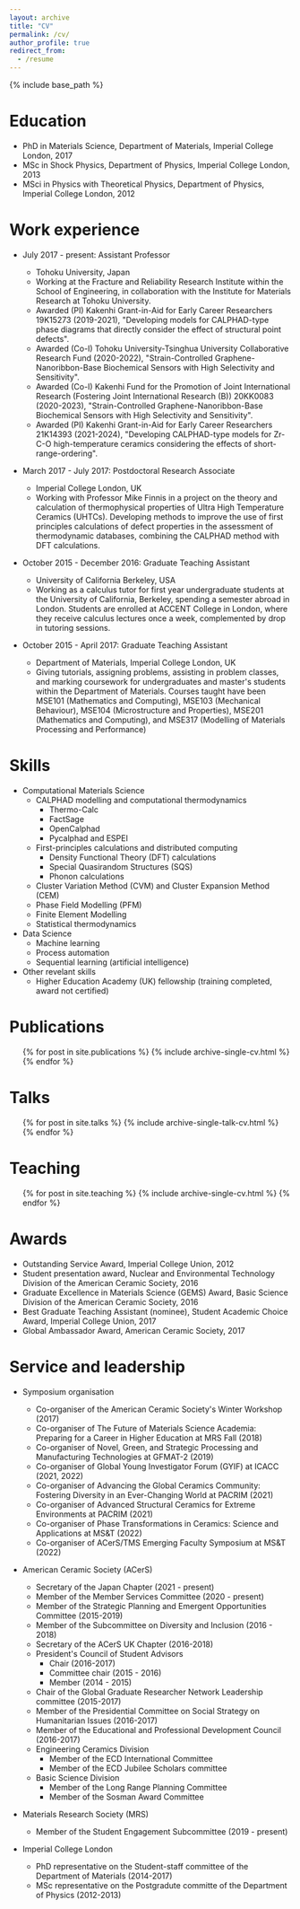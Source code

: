 ```yaml
---
layout: archive
title: "CV"
permalink: /cv/
author_profile: true
redirect_from:
  - /resume
---
```


{% include base_path %}

Education
======
* PhD in Materials Science, Department of Materials, Imperial College London, 2017
* MSc in Shock Physics, Department of Physics, Imperial College London, 2013
* MSci in Physics with Theoretical Physics, Department of Physics, Imperial College London, 2012


Work experience
======
* July 2017 - present: Assistant Professor
  * Tohoku University, Japan
  * Working at the Fracture and Reliability Research Institute within the School of Engineering, in collaboration with the Institute for Materials Research at Tohoku University.
  * Awarded (PI) Kakenhi Grant-in-Aid for Early Career Researchers 19K15273 (2019-2021), "Developing models for CALPHAD-type phase diagrams that directly consider the effect of structural point defects".
  * Awarded (Co-I) Tohoku University-Tsinghua University Collaborative Research Fund (2020-2022), "Strain-Controlled Graphene-Nanoribbon-Base Biochemical Sensors with High Selectivity and Sensitivity".
  * Awarded (Co-I) Kakenhi Fund for the Promotion of Joint International Research (Fostering Joint International Research (B)) 20KK0083 (2020-2023), "Strain-Controlled Graphene-Nanoribbon-Base Biochemical Sensors with High Selectivity and Sensitivity".
  * Awarded (PI) Kakenhi Grant-in-Aid for Early Career Researchers 21K14393 (2021-2024), "Developing CALPHAD-type models for Zr-C-O high-temperature ceramics considering the effects of short-range-ordering".

* March 2017 - July 2017: Postdoctoral Research Associate
  * Imperial College London, UK
  * Working with Professor Mike Finnis in a project on the theory and calculation of thermophysical properties of Ultra High Temperature Ceramics (UHTCs). Developing methods to improve the use of first principles calculations of defect properties in the assessment of thermodynamic databases, combining the CALPHAD method with DFT calculations.

* October 2015 - December 2016: Graduate Teaching Assistant
  * University of California Berkeley, USA
  * Working as a calculus tutor for first year undergraduate students at the University of California, Berkeley, spending a semester abroad in London. Students are enrolled at ACCENT College in London, where they receive calculus lectures once a week, complemented by drop in tutoring sessions.

* October 2015 - April 2017: Graduate Teaching Assistant
  * Department of Materials, Imperial College London, UK
  * Giving tutorials, assigning problems, assisting in problem classes, and marking coursework for undergraduates and master's students within the Department of Materials. Courses taught have been MSE101 (Mathematics and Computing), MSE103 (Mechanical Behaviour), MSE104 (Microstructure and Properties), MSE201 (Mathematics and Computing), and MSE317 (Modelling of Materials Processing and Performance)

Skills
======
* Computational Materials Science
  * CALPHAD modelling and computational thermodynamics 
    * Thermo-Calc
    * FactSage
    * OpenCalphad
    * Pycalphad and ESPEI
  * First-principles calculations and distributed computing
    * Density Functional Theory (DFT) calculations 
    * Special Quasirandom Structures (SQS)
    * Phonon calculations
  * Cluster Variation Method (CVM) and Cluster Expansion Method (CEM)
  * Phase Field Modelling (PFM)
  * Finite Element Modelling
  * Statistical thermodynamics
* Data Science
  * Machine learning
  * Process automation
  * Sequential learning (artificial intelligence)
* Other revelant skills
  * Higher Education Academy (UK) fellowship (training completed, award not certified) 

Publications
======
  <ul>{% for post in site.publications %}
    {% include archive-single-cv.html %}
  {% endfor %}</ul>
  
Talks
======
  <ul>{% for post in site.talks %}
    {% include archive-single-talk-cv.html %}
  {% endfor %}</ul>
  
Teaching
======
  <ul>{% for post in site.teaching %}
    {% include archive-single-cv.html %}
  {% endfor %}</ul>

Awards
======
* Outstanding Service Award, Imperial College Union, 2012
* Student presentation award, Nuclear and Environmental Technology Division of the American Ceramic Society, 2016
* Graduate Excellence in Materials Science (GEMS) Award, Basic Science Division of the American Ceramic Society, 2016
* Best Graduate Teaching Assistant (nominee), Student Academic Choice Award, Imperial College Union, 2017
* Global Ambassador Award, American Ceramic Society, 2017
  
Service and leadership
======
* Symposium organisation
  * Co-organiser of the American Ceramic Society's Winter Workshop (2017)
  * Co-organiser of The Future of Materials Science Academia: Preparing for a Career in Higher Education at MRS Fall (2018)
  * Co-organiser of Novel, Green, and Strategic Processing and Manufacturing Technologies at GFMAT-2 (2019)
  * Co-organiser of Global Young Investigator Forum (GYIF) at ICACC (2021, 2022)
  * Co-organiser of Advancing the Global Ceramics Community: Fostering Diversity in an Ever-Changing World at PACRIM (2021)
  * Co-organiser of Advanced Structural Ceramics for Extreme Environments at PACRIM (2021)
  * Co-organiser of Phase Transformations in Ceramics: Science and Applications at MS&T (2022)
  * Co-organiser of ACerS/TMS Emerging Faculty Symposium at MS&T (2022)

* American Ceramic Society (ACerS)
  * Secretary of the Japan Chapter (2021 - present)
  * Member of the Member Services Committee (2020 - present)
  * Member of the Strategic Planning and Emergent Opportunities Committee (2015-2019)
  * Member of the Subcommittee on Diversity and Inclusion (2016 - 2018)
  * Secretary of the ACerS UK Chapter (2016-2018)
  * President's Council of Student Advisors 
    * Chair (2016-2017)
    * Committee chair (2015 - 2016)
    * Member (2014 - 2015)
  * Chair of the Global Graduate Researcher Network Leadership committee (2015-2017)
  * Member of the Presidential Committee on Social Strategy on Humanitarian Issues (2016-2017)
  * Member of the Educational and Professional Development Council (2016-2017)
  * Engineering Ceramics Division
    * Member of the ECD International Committee
    * Member of the ECD Jubilee Scholars committee
  * Basic Science Division
    * Member of the Long Range Planning Committee
    * Member of the Sosman Award Committee 
* Materials Research Society (MRS)
  * Member of the Student Engagement Subcommittee (2019 - present)
* Imperial College London
  * PhD representative on the Student-staff committee of the Department of Materials (2014-2017)
  * MSc representative on the Postgradute committe of the Department of Physics (2012-2013)


